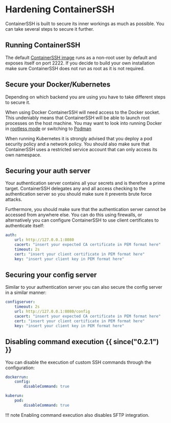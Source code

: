 <h1>Hardening ContainerSSH</h1>

ContainerSSH is built to secure its inner workings as much as possible. You can take several steps to secure it further.

## Running ContainerSSH

The default [ContainerSSH image](https://hub.docker.com/r/janoszen/containerssh) runs as a non-root user by default
and exposes itself on port 2222. If you decide to build your own installation make sure ContainerSSH does not run
as root as it is not required.

## Secure your Docker/Kubernetes

Depending on which backend you are using you have to take different steps to secure it.

When using Docker ContainerSSH will need access to the Docker socket. This undeniably means that ContainerSSH will
be able to launch root processes on the host machine. You may want to look into running Docker in
[rootless mode](https://docs.docker.com/engine/security/rootless/) or switching to [Podman](https://podman.io/)

When running Kubernetes it is strongly advised that you deploy a pod security policy and a network policy. You should
also make sure that ContainerSSH uses a restricted service account that can only access its own namespace.

## Securing your auth server

Your authentication server contains all your secrets and is therefore a prime target. ContainerSSH delegates any and
all access checking to the authentication server so you should make sure it prevents brute force attacks.

Furthermore, you should make sure that the authentication server cannot be accessed from anywhere else. You can do this
using firewalls, or alternatively you can configure ContainerSSH to use client certificates to authenticate itself:

```yaml
auth:
    url: http://127.0.0.1:8080
    cacert: "insert your expected CA certificate in PEM format here"
    timeout: 2s
    cert: "insert your client certificate in PEM format here"
    key: "insert your client key in PEM format here"
```

## Securing your config server

Similar to your authentication server you can also secure the config server in a similar manner:

```yaml
configserver:
    timeout: 2s
    url: http://127.0.0.1:8080/config
    cacert: "insert your expected CA certificate in PEM format here"
    cert: "insert your client certificate in PEM format here"
    key: "insert your client key in PEM format here"
```

## Disabling command execution {{ since("0.2.1") }}

You can disable the execution of custom SSH commands through the configuration:


```yaml
dockerrun:
    config:
        disableCommand: true
```

```yaml
kuberun:
    pod:
        disableCommand: true
```

!!! note
    Enabling command execution also disables SFTP integration.